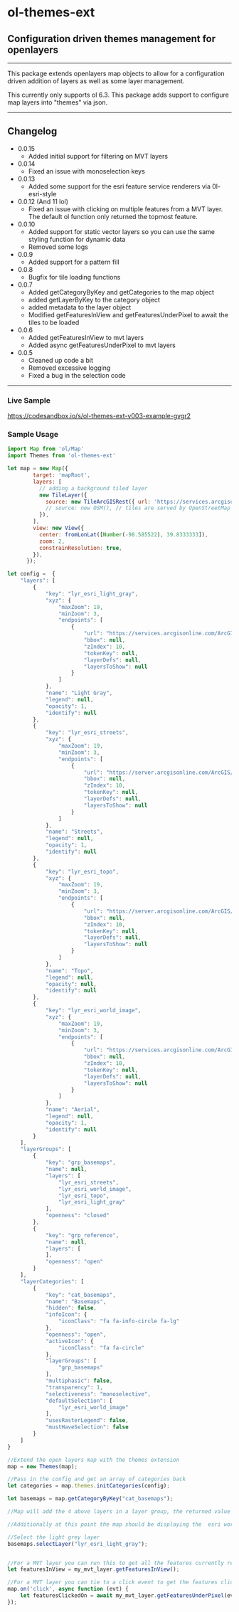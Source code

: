 # ol-themes-ext
## Configuration driven themes management for openlayers

---
This package extends openlayers map objects to allow for a configuration driven addition of layers as well as some layer management.

This currently only supports ol 6.3. This package adds support to configure map layers into "themes" via json.

---
## Changelog
- 0.0.15
    - Added initial support for filtering on MVT layers
- 0.0.14
    - Fixed an issue with monoselection keys
- 0.0.13
    - Added some support for the esri feature service renderers via 0l-esri-style
- 0.0.12 (And 11 lol)
    - Fixed an issue with clicking on multiple features from a MVT layer. The default ol function only returned the topmost feature.
- 0.0.10
    - Added support for static vector layers so you can use the same styling function for dynamic data
    - Removed some logs
- 0.0.9
    - Added support for a pattern fill
- 0.0.8
    - Bugfix for tile loading functions
- 0.0.7
    - Added getCategoryByKey and getCategories to the map object
    - added getLayerByKey to the category object
    - added metadata to the layer object 
    - Modified getFeaturesInView and getFeaturesUnderPixel to await the tiles to be loaded
- 0.0.6
    - Added getFeaturesInView to mvt layers
    - Added async getFeaturesUnderPixel to mvt layers
- 0.0.5
  - Cleaned up code a bit
  - Removed excessive logging
  - Fixed a bug in the selection code
---

### Live Sample
https://codesandbox.io/s/ol-themes-ext-v003-example-gvgr2

### Sample Usage


```javascript
import Map from 'ol/Map'
import Themes from 'ol-themes-ext'

let map = new Map({
        target: 'mapRoot',
        layers: [
          // adding a background tiled layer
          new TileLayer({
            source: new TileArcGISRest({ url: 'https://services.arcgisonline.com/arcgis/rest/services/World_Topo_Map/MapServer' })
            // source: new OSM(), // tiles are served by OpenStreetMap
          }),
        ],
        view: new View({
          center: fromLonLat([Number(-98.585522), 39.8333333]),
          zoom: 2,
          constrainResolution: true,
        }),
      });

let config =  {
    "layers": [
        {
            "key": "lyr_esri_light_gray",
            "xyz": {
                "maxZoom": 19,
                "minZoom": 3,
                "endpoints": [
                    {
                        "url": "https://services.arcgisonline.com/ArcGIS/rest/services/Canvas/World_Light_Gray_Base/MapServer/tile/{z}/{y}/{x}",
                        "bbox": null,
                        "zIndex": 10,
                        "tokenKey": null,
                        "layerDefs": null,
                        "layersToShow": null
                    }
                ]
            },
            "name": "Light Gray",
            "legend": null,
            "opacity": 1,
            "identify": null
        },
        {
            "key": "lyr_esri_streets",
            "xyz": {
                "maxZoom": 19,
                "minZoom": 3,
                "endpoints": [
                    {
                        "url": "https://server.arcgisonline.com/ArcGIS/rest/services/World_Street_Map/MapServer/tile/{z}/{y}/{x}",
                        "bbox": null,
                        "zIndex": 10,
                        "tokenKey": null,
                        "layerDefs": null,
                        "layersToShow": null
                    }
                ]
            },
            "name": "Streets",
            "legend": null,
            "opacity": 1,
            "identify": null
        },
        {
            "key": "lyr_esri_topo",
            "xyz": {
                "maxZoom": 19,
                "minZoom": 3,
                "endpoints": [
                    {
                        "url": "https://server.arcgisonline.com/ArcGIS/rest/services/World_Topo_Map/MapServer/tile/{z}/{y}/{x}",
                        "bbox": null,
                        "zIndex": 10,
                        "tokenKey": null,
                        "layerDefs": null,
                        "layersToShow": null
                    }
                ]
            },
            "name": "Topo",
            "legend": null,
            "opacity": null,
            "identify": null
        },
        {
            "key": "lyr_esri_world_image",
            "xyz": {
                "maxZoom": 19,
                "minZoom": 3,
                "endpoints": [
                    {
                        "url": "https://services.arcgisonline.com/ArcGIS/rest/services/World_Imagery/MapServer/tile/{z}/{y}/{x}",
                        "bbox": null,
                        "zIndex": 10,
                        "tokenKey": null,
                        "layerDefs": null,
                        "layersToShow": null
                    }
                ]
            },
            "name": "Aerial",
            "legend": null,
            "opacity": 1,
            "identify": null
        }
    ],
    "layerGroups": [
        {
            "key": "grp_basemaps",
            "name": null,
            "layers": [
                "lyr_esri_streets",
                "lyr_esri_world_image",
                "lyr_esri_topo",
                "lyr_esri_light_gray"
            ],
            "openness": "closed"
        },
        {
            "key": "grp_reference",
            "name": null,
            "layers": [
            ],
            "openness": "open"
        }
    ],
    "layerCategories": [
        {
            "key": "cat_basemaps",
            "name": "Basemaps",
            "hidden": false,
            "infoIcon": {
                "iconClass": "fa fa-info-circle fa-lg"
            },
            "openness": "open",
            "activeIcon": {
                "iconClass": "fa fa-circle"
            },
            "layerGroups": [
                "grp_basemaps"
            ],
            "multiphasic": false,
            "transparency": 1,
            "selectiveness": "monoselective",
            "defaultSelection": [
                "lyr_esri_world_image"
            ],
            "usesRasterLegend": false,
            "mustHaveSelection": false
        }
    ]
}

//Extend the open layers map with the themes extension
map = new Themes(map);

//Pass in the config and get an array of categories back
let categories = map.themes.initCategories(config);

let basemaps = map.getCategoryByKey("cat_basemaps");

//Map will add the 4 above layers in a layer group, the returned value is an array of the categories from the config

//Additionally at this point the map should be displaying the  esri world image layer

//Select the light grey layer
basemaps.selectLayer("lyr_esri_light_gray");


//For a MVT layer you can run this to get all the features currently rendered
let featuresInView = my_mvt_layer.getFeaturesInView();

//For a MVT layer you can tie to a click event to get the features clicked on
map.on('click', async function (evt) {
    let featuresClickedOn = await my_mvt_layer.getFeaturesUnderPixel(evt.pixel);
});


```